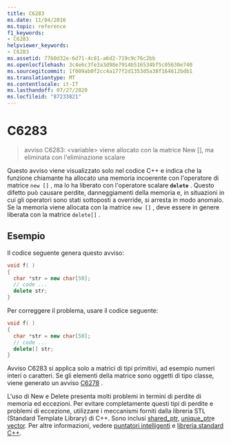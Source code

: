 ```yaml
---
title: C6283
ms.date: 11/04/2016
ms.topic: reference
f1_keywords:
- C6283
helpviewer_keywords:
- C6283
ms.assetid: 7760d32e-6d71-4c81-a6d2-719c9c76c2bb
ms.openlocfilehash: 3c4e6c3fe3a3d98e7914b516534bf5c05630e740
ms.sourcegitcommit: 1f009ab0f2cc4a177f2d1353d5a38f164612bdb1
ms.translationtype: MT
ms.contentlocale: it-IT
ms.lasthandoff: 07/27/2020
ms.locfileid: "87233821"
---
```

# <a name="c6283"></a>C6283

> avviso C6283: \<variable> viene allocato con la matrice New [], ma eliminata con l'eliminazione scalare

Questo avviso viene visualizzato solo nel codice C++ e indica che la funzione chiamante ha allocato una memoria incoerente con l'operatore di matrice `new []` , ma lo ha liberato con l'operatore scalare **`delete`** . Questo difetto può causare perdite, danneggiamenti della memoria e, in situazioni in cui gli operatori sono stati sottoposti a override, si arresta in modo anomalo. Se la memoria viene allocata con la matrice `new []` , deve essere in genere liberata con la matrice `delete[]` .

## <a name="example"></a>Esempio

Il codice seguente genera questo avviso:

```cpp
void f( )
{
  char *str = new char[50];
  // code ...
  delete str;
}
```

Per correggere il problema, usare il codice seguente:

```cpp
void f( )
{
  char *str = new char[50];
  // code ...
  delete[] str;
}
```

Avviso C6283 si applica solo a matrici di tipi primitivi, ad esempio numeri interi o caratteri. Se gli elementi della matrice sono oggetti di tipo classe, viene generato un avviso [C6278](../code-quality/c6278.md) .

L'uso di New e Delete presenta molti problemi in termini di perdite di memoria ed eccezioni. Per evitare completamente questi tipi di perdite e problemi di eccezione, utilizzare i meccanismi forniti dalla libreria STL (Standard Template Library) di C++. Sono inclusi [shared_ptr](/cpp/standard-library/shared-ptr-class), [unique_ptr](/cpp/standard-library/unique-ptr-class)e [vector](/cpp/standard-library/vector). Per altre informazioni, vedere [puntatori intelligenti](/cpp/cpp/smart-pointers-modern-cpp) e [libreria standard C++](/cpp/standard-library/cpp-standard-library-reference).
